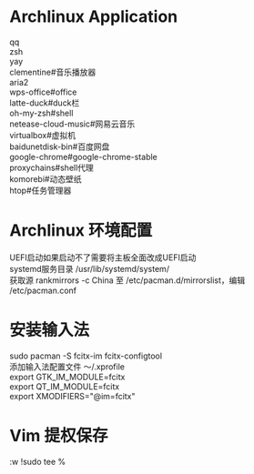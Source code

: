 # Archlinux Application
qq  
zsh  
yay  
clementine#音乐播放器  
aria2  
wps-office#office  
latte-duck#duck栏  
oh-my-zsh#shell  
netease-cloud-music#网易云音乐  
virtualbox#虚拟机  
baidunetdisk-bin#百度网盘  
google-chrome#google-chrome-stable  
proxychains#shell代理  
komorebi#动态壁纸  
htop#任务管理器  
# Archlinux 环境配置
UEFI启动如果启动不了需要将主板全面改成UEFI启动  
systemd服务目录 /usr/lib/systemd/system/  
获取源 rankmirrors -c China 至 /etc/pacman.d/mirrorslist，编辑 /etc/pacman.conf
# 安装输入法
sudo pacman -S fcitx-im fcitx-configtool  
添加输入法配置文件 ～/.xprofile  
export GTK_IM_MODULE=fcitx  
export QT_IM_MODULE=fcitx  
export XMODIFIERS="@im=fcitx"  
# Vim 提权保存
:w !sudo tee %
